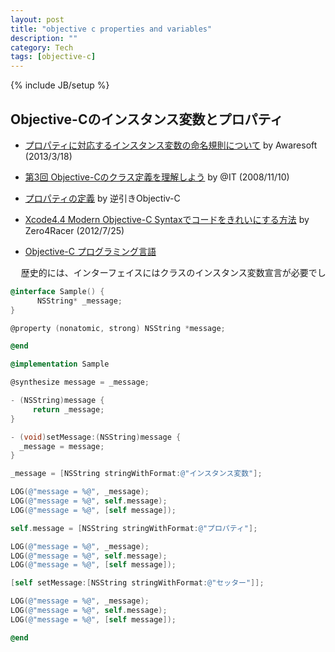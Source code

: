```yaml
---
layout: post
title: "objective c properties and variables"
description: ""
category: Tech
tags: [objective-c]
---
```

{% include JB/setup %}

## Objective-Cのインスタンス変数とプロパティ


* [プロパティに対応するインスタンス変数の命名規則について](http://www.awaresoft.jp/ios-dev/item/115-ivar-naming-convention.html) by Awaresoft (2013/3/18)

* [第3回 Objective-Cのクラス定義を理解しよう](http://www.atmarkit.co.jp/fcoding/articles/objc/03/objc03b.html) by @IT (2008/11/10) 

* [プロパティの定義](http://www.objectivec-iphone.com/introduction/property/property.html) by 逆引きObjectiv-C

* [Xcode4.4 Modern Objective-C Syntaxでコードをきれいにする方法](http://www.zero4racer.com/blog/798) by Zero4Racer (2012/7/25)

* [Objective-C プログラミング言語](https://developer.apple.com/jp/devcenter/ios/library/japanese.html)

<pre>
  歴史的には、インターフェイスにはクラスのインスタンス変数宣言が必要でした。（中略）インスタンス変数は実装詳細であり、通常、クラス自身の外からアクセスされることはありません。さらに、実装ブロック内に宣言すること、あるいは宣言済みプロパティから自動生成させることも可能です。したがって通常は、インスタンス変数宣言をパブリックインターフェイスで行うべきではないので、波括弧も省略してください。
</pre>

```objective-c
@interface Sample() {
      NSString* _message;
}

@property (nonatomic, strong) NSString *message;

@end

@implementation Sample

@synthesize message = _message;

- (NSString)message {
     return _message;
}

- (void)setMessage:(NSString)message {
  _message = message;
}

_message = [NSString stringWithFormat:@"インスタンス変数"];

LOG(@"message = %@", _message);
LOG(@"message = %@", self.message);
LOG(@"message = %@", [self message]);

self.message = [NSString stringWithFormat:@"プロパティ"];

LOG(@"message = %@", _message);
LOG(@"message = %@", self.message);
LOG(@"message = %@", [self message]);

[self setMessage:[NSString stringWithFormat:@"セッター"]];

LOG(@"message = %@", _message);
LOG(@"message = %@", self.message);
LOG(@"message = %@", [self message]);

@end
```
